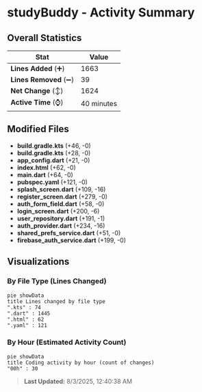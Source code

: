 # studyBuddy - Activity Summary 

## Overall Statistics

| Stat                   | Value                                                             |
| ---------------------- | ----------------------------------------------------------------- |
| **Lines Added** (➕)   | 1663                                          |
| **Lines Removed** (➖) | 39                                        |
| **Net Change** (↕)    | 1624                |
| **Active Time** (⌚)   | 40 minutes |


## Modified Files
- **build.gradle.kts** (+46, -0)
- **build.gradle.kts** (+28, -0)
- **app_config.dart** (+21, -0)
- **index.html** (+62, -0)
- **main.dart** (+64, -0)
- **pubspec.yaml** (+121, -0)
- **splash_screen.dart** (+109, -16)
- **register_screen.dart** (+279, -0)
- **auth_form_field.dart** (+58, -0)
- **login_screen.dart** (+200, -6)
- **user_repository.dart** (+191, -1)
- **auth_provider.dart** (+234, -16)
- **shared_prefs_service.dart** (+51, -0)
- **firebase_auth_service.dart** (+199, -0)

## Visualizations

### By File Type (Lines Changed)

```mermaid
pie showData
title Lines changed by file type
".kts" : 74
".dart" : 1445
".html" : 62
".yaml" : 121
```

### By Hour (Estimated Activity Count)

```mermaid
pie showData
title Coding activity by hour (count of changes)
"00h" : 30
```


> **Last Updated:** 8/3/2025, 12:40:38 AM